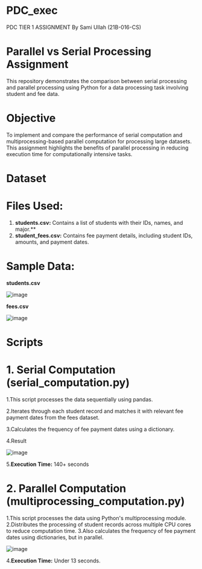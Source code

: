 # PDC_exec

PDC TIER 1 ASSIGNMENT By Sami Ullah (21B-016-CS)

# Parallel vs Serial Processing Assignment

This repository demonstrates the comparison between serial processing and parallel processing using Python for a data processing task involving student and fee data.

# Objective

To implement and compare the performance of serial computation and multiprocessing-based parallel computation for processing large datasets. This assignment highlights the benefits of parallel processing in reducing execution time for computationally intensive tasks.

# Dataset

# Files Used:

1. **students.csv:** Contains a list of students with their IDs, names, and major.**
2. **student_fees.csv:** Contains fee payment details, including student IDs, amounts, and payment dates.

# Sample Data:

**students.csv**

![image](https://github.com/user-attachments/assets/6b61317c-8c18-4480-a52e-3cfa7c830f1d)

**fees.csv**

![image](https://github.com/user-attachments/assets/189a81db-a04b-4227-a3ff-3d23e597ce23)

# Scripts

# 1. Serial Computation (serial_computation.py)
  1.This script processes the data sequentially using pandas.
  
  2.Iterates through each student record and matches it with relevant fee payment dates from the fees dataset.
  
  3.Calculates the frequency of fee payment dates using a dictionary.
  
  4.Result
  
  ![image](https://github.com/user-attachments/assets/a9568ce5-f351-4739-9022-095544536c66)

  5.**Execution Time:** 140+  seconds

# 2. Parallel Computation (multiprocessing_computation.py)
  1.This script processes the data using Python's multiprocessing module.
  2.Distributes the processing of student records across multiple CPU cores to reduce computation time.
  3.Also calculates the frequency of fee payment dates using dictionaries, but in parallel.

  ![image](https://github.com/user-attachments/assets/6fbf809b-5ebe-412c-8192-8210b22bc7e5)

  4.**Execution Time:** Under 13 seconds.
